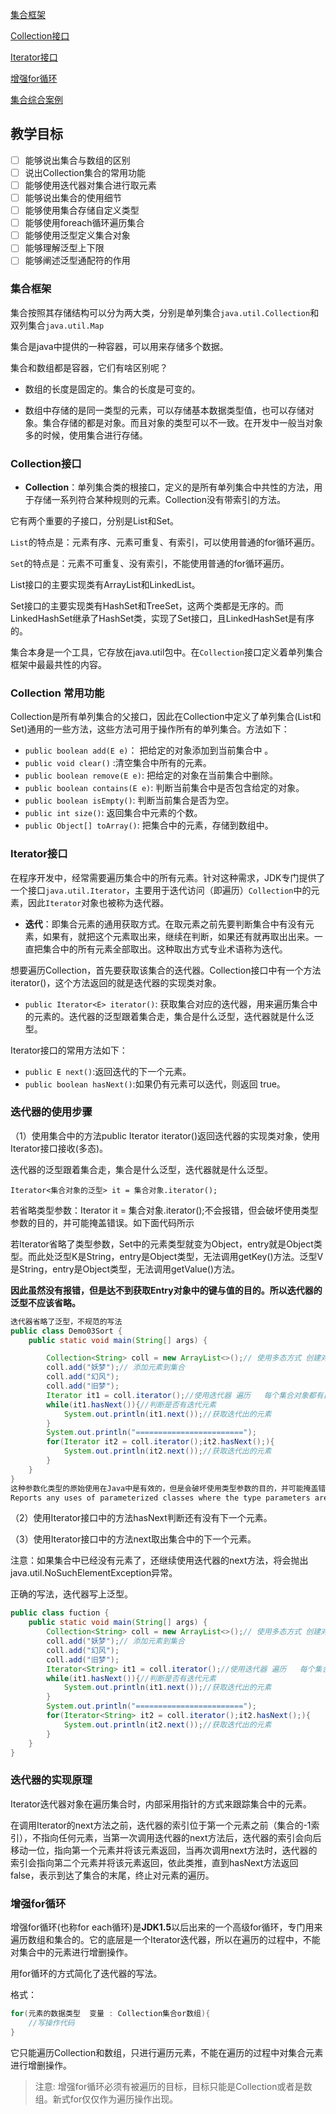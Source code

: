 [集合框架](#集合框架)

[Collection接口](#Collection接口)

[Iterator接口](#Iterator接口)

[增强for循环](#增强for循环)

[集合综合案例](https://github.com/GrowTowardsSunlight/For-the-interview/blob/master/java/案例.md#集合综合案例)

## 教学目标

- [ ] 能够说出集合与数组的区别
- [ ] 说出Collection集合的常用功能
- [ ] 能够使用迭代器对集合进行取元素
- [ ] 能够说出集合的使用细节
- [ ] 能够使用集合存储自定义类型
- [ ] 能够使用foreach循环遍历集合
- [ ] 能够使用泛型定义集合对象
- [ ] 能够理解泛型上下限
- [ ] 能够阐述泛型通配符的作用

### 集合框架

集合按照其存储结构可以分为两大类，分别是单列集合`java.util.Collection`和双列集合`java.util.Map`

集合是java中提供的一种容器，可以用来存储多个数据。
    
集合和数组都是容器，它们有啥区别呢？

* 数组的长度是固定的。集合的长度是可变的。

* 数组中存储的是同一类型的元素，可以存储基本数据类型值，也可以存储对象。集合存储的都是对象。而且对象的类型可以不一致。在开发中一般当对象多的时候，使用集合进行存储。

### Collection接口

* **Collection**：单列集合类的根接口，定义的是所有单列集合中共性的方法，用于存储一系列符合某种规则的元素。Collection没有带索引的方法。

它有两个重要的子接口，分别是List和Set。

`List`的特点是：元素有序、元素可重复、有索引，可以使用普通的for循环遍历。

`Set`的特点是：元素不可重复、没有索引，不能使用普通的for循环遍历。

List接口的主要实现类有ArrayList和LinkedList。

Set接口的主要实现类有HashSet和TreeSet，这两个类都是无序的。而LinkedHashSet继承了HashSet类，实现了Set接口，且LinkedHashSet是有序的。

集合本身是一个工具，它存放在java.util包中。在`Collection`接口定义着单列集合框架中最最共性的内容。

### Collection 常用功能

Collection是所有单列集合的父接口，因此在Collection中定义了单列集合(List和Set)通用的一些方法，这些方法可用于操作所有的单列集合。方法如下：

* `public boolean add(E e)`：  把给定的对象添加到当前集合中 。
* `public void clear()` :清空集合中所有的元素。
* `public boolean remove(E e)`: 把给定的对象在当前集合中删除。
* `public boolean contains(E e)`: 判断当前集合中是否包含给定的对象。
* `public boolean isEmpty()`: 判断当前集合是否为空。
* `public int size()`: 返回集合中元素的个数。
* `public Object[] toArray()`: 把集合中的元素，存储到数组中。

### Iterator接口

在程序开发中，经常需要遍历集合中的所有元素。针对这种需求，JDK专门提供了一个接口`java.util.Iterator`，主要用于迭代访问（即遍历）`Collection`中的元素，因此`Iterator`对象也被称为迭代器。

* **迭代**：即集合元素的通用获取方式。在取元素之前先要判断集合中有没有元素，如果有，就把这个元素取出来，继续在判断，如果还有就再取出出来。一直把集合中的所有元素全部取出。这种取出方式专业术语称为迭代。

想要遍历Collection，首先要获取该集合的迭代器。Collection接口中有一个方法iterator()，这个方法返回的就是迭代器的实现类对象。

* `public Iterator<E> iterator()`: 获取集合对应的迭代器，用来遍历集合中的元素的。迭代器的泛型跟着集合走，集合是什么泛型，迭代器就是什么泛型。

Iterator接口的常用方法如下：

* `public E next()`:返回迭代的下一个元素。
* `public boolean hasNext()`:如果仍有元素可以迭代，则返回 true。

### 迭代器的使用步骤

（1）使用集合中的方法public Iterator<E> iterator()返回迭代器的实现类对象，使用Iterator接口接收(多态)。

迭代器的泛型跟着集合走，集合是什么泛型，迭代器就是什么泛型。
```
Iterator<集合对象的泛型> it = 集合对象.iterator();
```
若省略类型参数：Iterator it = 集合对象.iterator();不会报错，但会破坏使用类型参数的目的，并可能掩盖错误。如下面代码所示

若Iterator省略了类型参数，Set中的元素类型就变为Object，entry就是Object类型。而此处泛型K是String，entry是Object类型，无法调用getKey()方法。泛型V是String，entry是Object类型，无法调用getValue()方法。

**因此虽然没有报错，但是达不到获取Entry对象中的键与值的目的。所以迭代器的泛型不应该省略。**
```java
迭代器省略了泛型，不规范的写法
public class Demo03Sort {
    public static void main(String[] args) {

        Collection<String> coll = new ArrayList<>();// 使用多态方式 创建对象
        coll.add("妖梦");// 添加元素到集合
        coll.add("幻风");
        coll.add("旧梦");
        Iterator it1 = coll.iterator();//使用迭代器 遍历   每个集合对象都有自己的迭代器
        while(it1.hasNext()){//判断是否有迭代元素
            System.out.println(it1.next());//获取迭代出的元素
        }
        System.out.println("========================");
        for(Iterator it2 = coll.iterator();it2.hasNext();){
            System.out.println(it2.next());//获取迭代出的元素
        }
    }
}
这种参数化类型的原始使用在Java中是有效的，但是会破坏使用类型参数的目的，并可能掩盖错误。此检查反映了javac的rawtypes警告。
Reports any uses of parameterized classes where the type parameters are omitted. Such raw uses of parameterized types are valid in Java, but defeat the purpose of using type parameters, and may mask bugs. This inspection mirrors the rawtypes warning of javac.
```
（2）使用Iterator接口中的方法hasNext判断还有没有下一个元素。

（3）使用Iterator接口中的方法next取出集合中的下一个元素。

注意：如果集合中已经没有元素了，还继续使用迭代器的next方法，将会抛出java.util.NoSuchElementException异常。

正确的写法，迭代器写上泛型。

```java
public class fuction {
    public static void main(String[] args) {
        Collection<String> coll = new ArrayList<>();// 使用多态方式 创建对象
        coll.add("妖梦");// 添加元素到集合
        coll.add("幻风");
        coll.add("旧梦");
        Iterator<String> it1 = coll.iterator();//使用迭代器 遍历   每个集合对象都有自己的迭代器
        while(it1.hasNext()){//判断是否有迭代元素
            System.out.println(it1.next());//获取迭代出的元素
        }
        System.out.println("========================");
        for(Iterator<String> it2 = coll.iterator();it2.hasNext();){
            System.out.println(it2.next());//获取迭代出的元素
        }
    }
}
```

### 迭代器的实现原理

Iterator迭代器对象在遍历集合时，内部采用指针的方式来跟踪集合中的元素。

在调用Iterator的next方法之前，迭代器的索引位于第一个元素之前（集合的-1索引），不指向任何元素，当第一次调用迭代器的next方法后，迭代器的索引会向后移动一位，指向第一个元素并将该元素返回，当再次调用next方法时，迭代器的索引会指向第二个元素并将该元素返回，依此类推，直到hasNext方法返回false，表示到达了集合的末尾，终止对元素的遍历。

### 增强for循环

增强for循环(也称for each循环)是**JDK1.5**以后出来的一个高级for循环，专门用来遍历数组和集合的。它的底层是一个Iterator迭代器，所以在遍历的过程中，不能对集合中的元素进行增删操作。

用for循环的方式简化了迭代器的写法。

格式：

```java
for(元素的数据类型  变量 : Collection集合or数组){ 
  	//写操作代码
}
```

它只能遍历Collection和数组，只进行遍历元素，不能在遍历的过程中对集合元素进行增删操作。

> 注意: 增强for循环必须有被遍历的目标，目标只能是Collection或者是数组。新式for仅仅作为遍历操作出现。

